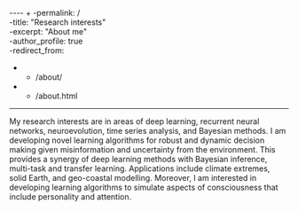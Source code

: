  
----		 + 
 -permalink: /		
 -title: "Research interests"		
 -excerpt: "About me"		
 -author_profile: true		
 -redirect_from: 		
 -  - /about/		
 -  - /about.html		
 ----

My research interests are in areas of deep learning, recurrent neural networks, neuroevolution, time series analysis, and Bayesian methods. I am developing novel learning algorithms for robust and dynamic decision making given misinformation and uncertainty from the environment. This provides a synergy of deep learning methods with Bayesian inference, multi-task and transfer learning. Applications include climate extremes, solid Earth, and geo-coastal modelling. Moreover, I am interested in developing learning algorithms to simulate aspects of consciousness that include personality and attention.

